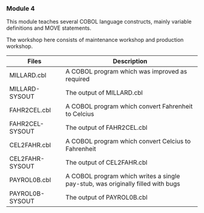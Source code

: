 ### Module 4

This module teaches several COBOL language constructs, mainly variable definitions and MOVE statements.

The workshop here consists of maintenance workshop and production workshop.

| Files         | Description   |
| ------------- | ------------- |
| MILLARD.cbl   | A COBOL program which was improved as required |
| MILLARD-SYSOUT  | The output of MILLARD.cbl |
| FAHR2CEL.cbl | A COBOL program which convert Fahrenheit to Celcius |
| FAHR2CEL-SYSOUT | The output of FAHR2CEL.cbl |
| CEL2FAHR.cbl | A COBOL program which convert Celcius to Fahrenheit |
| CEL2FAHR-SYSOUT | The output of CEL2FAHR.cbl |
| PAYROL0B.cbl | A COBOL program which writes a single pay-stub, was originally filled with bugs |
| PAYROL0B-SYSOUT | The output of PAYROL0B.cbl |